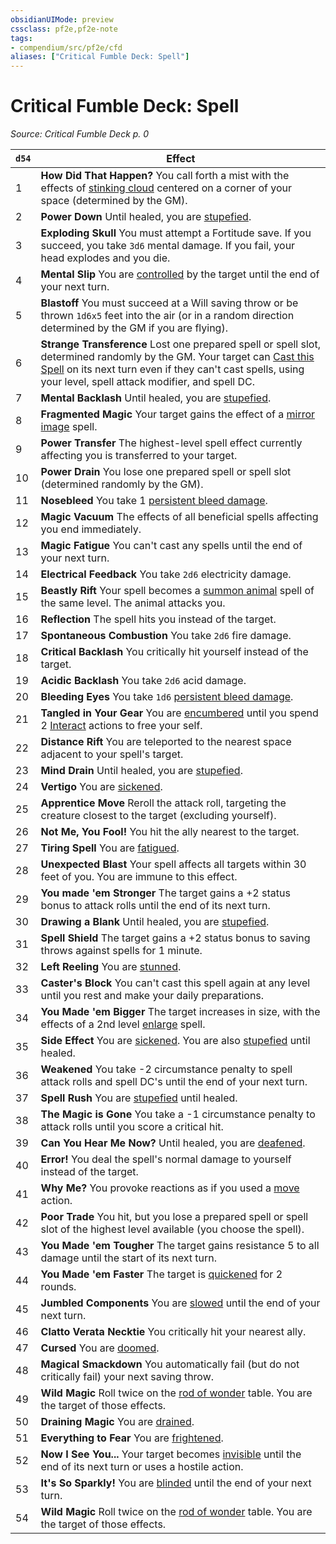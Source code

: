 ```yaml
---
obsidianUIMode: preview
cssclass: pf2e,pf2e-note
tags:
- compendium/src/pf2e/cfd
aliases: ["Critical Fumble Deck: Spell"]
---
```

# Critical Fumble Deck: Spell  
*Source: Critical Fumble Deck p. 0*  

| `d54` | Effect |
|-------|--------|
| 1 | **How Did That Happen?** You call forth a mist with the effects of [stinking cloud](/compendium/spells/stinking-cloud.md) centered on a corner of your space (determined by the GM). |
| 2 | **Power Down** Until healed, you are [stupefied](/rules/conditions.md#Stupefied). |
| 3 | **Exploding Skull** You must attempt a Fortitude save. If you succeed, you take `3d6` mental damage. If you fail, your head explodes and you die. |
| 4 | **Mental Slip** You are [controlled](/rules/conditions.md#Controlled) by the target until the end of your next turn. |
| 5 | **Blastoff** You must succeed at a Will saving throw or be thrown `1d6x5` feet into the air (or in a random direction determined by the GM if you are flying). |
| 6 | **Strange Transference** Lost one prepared spell or spell slot, determined randomly by the GM. Your target can [Cast this Spell](/rules/actions/cast-a-spell.md) on its next turn even if they can't cast spells, using your level, spell attack modifier, and spell DC. |
| 7 | **Mental Backlash** Until healed, you are [stupefied](/rules/conditions.md#Stupefied). |
| 8 | **Fragmented Magic** Your target gains the effect of a [mirror image](/compendium/spells/mirror-image.md) spell. |
| 9 | **Power Transfer** The highest-level spell effect currently affecting you is transferred to your target. |
| 10 | **Power Drain** You lose one prepared spell or spell slot (determined randomly by the GM). |
| 11 | **Nosebleed** You take 1 [persistent bleed damage](/rules/conditions.md#Persistent%20Damage). |
| 12 | **Magic Vacuum** The effects of all beneficial spells affecting you end immediately. |
| 13 | **Magic Fatigue** You can't cast any spells until the end of your next turn. |
| 14 | **Electrical Feedback** You take `2d6` electricity damage. |
| 15 | **Beastly Rift** Your spell becomes a [summon animal](/compendium/spells/summon-animal.md) spell of the same level. The animal attacks you. |
| 16 | **Reflection** The spell hits you instead of the target. |
| 17 | **Spontaneous Combustion** You take `2d6` fire damage. |
| 18 | **Critical Backlash** You critically hit yourself instead of the target. |
| 19 | **Acidic Backlash** You take `2d6` acid damage. |
| 20 | **Bleeding Eyes** You take `1d6` [persistent bleed damage](/rules/conditions.md#Persistent%20Damage). |
| 21 | **Tangled in Your Gear** You are [encumbered](/rules/conditions.md#Encumbered) until you spend 2 [Interact](/rules/actions/interact.md) actions to free your self. |
| 22 | **Distance Rift** You are teleported to the nearest space adjacent to your spell's target. |
| 23 | **Mind Drain** Until healed, you are [stupefied](/rules/conditions.md#Stupefied). |
| 24 | **Vertigo** You are [sickened](/rules/conditions.md#Sickened). |
| 25 | **Apprentice Move** Reroll the attack roll, targeting the creature closest to the target (excluding yourself). |
| 26 | **Not Me, You Fool!** You hit the ally nearest to the target. |
| 27 | **Tiring Spell** You are [fatigued](/rules/conditions.md#Fatigued). |
| 28 | **Unexpected Blast** Your spell affects all targets within 30 feet of you. You are immune to this effect. |
| 29 | **You made 'em Stronger** The target gains a +2 status bonus to attack rolls until the end of its next turn. |
| 30 | **Drawing a Blank** Until healed, you are [stupefied](/rules/conditions.md#Stupefied). |
| 31 | **Spell Shield** The target gains a +2 status bonus to saving throws against spells for 1 minute. |
| 32 | **Left Reeling** You are [stunned](/rules/conditions.md#Stunned). |
| 33 | **Caster's Block** You can't cast this spell again at any level until you rest and make your daily preparations. |
| 34 | **You Made 'em Bigger** The target increases in size, with the effects of a 2nd level [enlarge](/compendium/spells/enlarge.md) spell. |
| 35 | **Side Effect** You are [sickened](/rules/conditions.md#Sickened). You are also [stupefied](/rules/conditions.md#Stupefied) until healed. |
| 36 | **Weakened** You take -2 circumstance penalty to spell attack rolls and spell DC's until the end of your next turn. |
| 37 | **Spell Rush** You are [stupefied](/rules/conditions.md#Stupefied) until healed. |
| 38 | **The Magic is Gone** You take a -1 circumstance penalty to attack rolls until you score a critical hit. |
| 39 | **Can You Hear Me Now?** Until healed, you are [deafened](/rules/conditions.md#Deafened). |
| 40 | **Error!** You deal the spell's normal damage to yourself instead of the target. |
| 41 | **Why Me?** You provoke reactions as if you used a [move](/rules/traits/move.md) action. |
| 42 | **Poor Trade** You hit, but you lose a prepared spell or spell slot of the highest level available (you choose the spell). |
| 43 | **You Made 'em Tougher** The target gains resistance 5 to all damage until the start of its next turn. |
| 44 | **You Made 'em Faster** The target is [quickened](/rules/conditions.md#Quickened) for 2 rounds. |
| 45 | **Jumbled Components** You are [slowed](/rules/conditions.md#Slowed) until the end of your next turn. |
| 46 | **Clatto Verata Necktie** You critically hit your nearest ally. |
| 47 | **Cursed** You are [doomed](/rules/conditions.md#Doomed). |
| 48 | **Magical Smackdown** You automatically fail (but do not critically fail) your next saving throw. |
| 49 | **Wild Magic** Roll twice on the [rod of wonder](../../TTRPGShare_Community_Vaults/Pathfinder_2E/equipment/items/rod-of-wonder.md) table. You are the target of those effects. |
| 50 | **Draining Magic** You are [drained](/rules/conditions.md#Drained). |
| 51 | **Everything to Fear** You are [frightened](/rules/conditions.md#Frightened). |
| 52 | **Now I See You...** Your target becomes [invisible](/rules/conditions.md#Invisible) until the end of its next turn or uses a hostile action. |
| 53 | **It's So Sparkly!** You are [blinded](/rules/conditions.md#Blinded) until the end of your next turn. |
| 54 | **Wild Magic** Roll twice on the [rod of wonder](../../TTRPGShare_Community_Vaults/Pathfinder_2E/equipment/items/rod-of-wonder.md) table. You are the target of those effects. |